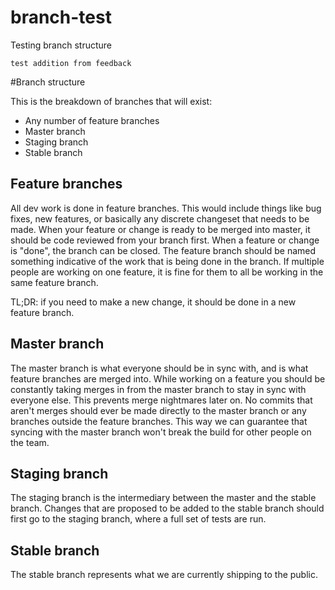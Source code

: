 branch-test
===========

Testing branch structure

`test addition from feedback`

#Branch structure

This is the breakdown of branches that will exist:

- Any number of feature branches
- Master branch
- Staging branch
- Stable branch

## Feature branches
All dev work is done in feature branches. This would include things like bug fixes, 
new features, or basically any discrete changeset that needs to be made. When your feature
or change is ready to be merged into master, it should be code reviewed from your branch first.
When a feature or change is "done", the branch can be closed. The feature branch should be named something
indicative of the work that is being done in the branch. If multiple people are working on one feature, 
it is fine for them to all be working in the same feature branch.

TL;DR: if you need to make a new change, it should be done in a new feature branch. 

## Master branch
The master branch is what everyone should be in sync with, and is what feature branches 
are merged into. While working on a feature you should be constantly taking merges in from 
the master branch to stay in sync with everyone else. This prevents merge nightmares later on.
No commits that aren't merges should ever be made directly to the master branch or any branches outside
the feature branches. This way we can guarantee that syncing with the master branch won't break the build
for other people on the team.

## Staging branch
The staging branch is the intermediary between the master and the stable branch. Changes that are proposed
to be added to the stable branch should first go to the staging branch, where a full set of tests are run.

## Stable branch
The stable branch represents what we are currently shipping to the public.
